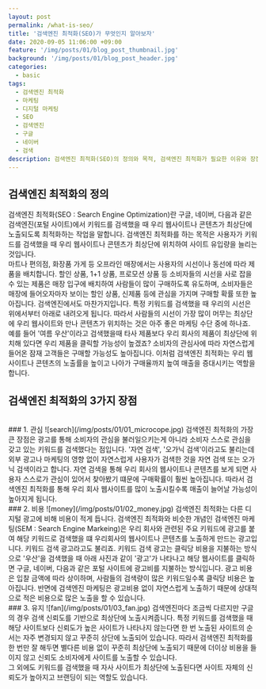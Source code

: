```yaml
---
layout: post
permalink: /what-is-seo/
title: '검색엔진 최적화(SEO)가 무엇인지 알아보자'
date: 2020-09-05 11:06:00 +09:00
feature: '/img/posts/01/blog_post_thumbnail.jpg'
background: '/img/posts/01/blog_post_header.jpg'
categories:
  - basic
tags:
  - 검색엔진 최적화
  - 마케팅
  - 디지털 마케팅
  - SEO
  - 검색엔진
  - 구글
  - 네이버
  - 검색
description: 검색엔진 최적화(SEO)의 정의와 목적, 검색엔진 최적화가 필요한 이유와 장점에 대해 설명합니다. 
---
```


## 검색엔진 최적화의 정의

검색엔진 최적화(SEO : Search Engine Optimization)란 구글, 네이버, 다음과 같은 검색엔진(포털 사이트)에서 키워드를 검색했을 때 우리 웹사이트나 콘텐츠가 최상단에 노출되도록 최적화하는 작업을 말합니다. 검색엔진 최적화를 하는 목적은 사용자가 키워드를 검색했을 때 우리 웹사이트나 콘텐츠가 최상단에 위치하여 사이트 유입량을 늘리는 것입니다.
<br>
마트나 편의점, 화장품 가게 등 오프라인 매장에서는 사용자의 시선이나 동선에 따라 제품을 배치합니다. 할인 상품, 1+1 상품, 프로모션 상품 등 소비자들의 시선을 사로 잡을 수 있는 제품은 매장 입구에 배치하여 사람들이 많이 구매하도록 유도하며, 소비자들은 매장에 들어오자마자 보이는 할인 상품, 신제품 등에 관심을 가지며 구매할 확률 또한 높아집니다. 검색엔진에서도 마찬가지입니다. 특정 키워드를 검색했을 때 우리의 시선은 위에서부터 아래로 내려오게 됩니다. 따라서 사람들의 시선이 가장 많이 머무는 최상단에 우리 웹사이트와 만나 콘텐츠가 위치하는 것은 아주 좋은 마케팅 수단 중에 하나죠. 예를 들어 '여름 우산'이라고 검색했을때 타사 제품보다 우리 회사의 제품이 최상단에 위치해 있다면 우리 제품을 클릭할 가능성이 높겠죠? 소비자의 관심사에 따라 자연스럽게 들어온 잠재 고객들은 구매할 가능성도 높아집니다. 이처럼 검색엔진 최적화는 우리 웹사이트나 콘텐츠의 노출률을 높이고 나아가 구매율까지 높여 매출을 증대시키는 역할을 합니다. 

## 검색엔진 최적화의 3가지 장점
<br>
### 1. 관심
![search](/img/posts/01/01_microcope.jpg)
검색엔진 최적화의 가장 큰 장점은 광고를 통해 소비자의 관심을 불러일으키는게 아니라 소비자 스스로 관심을 갖고 있는 키워드를 검색했다는 점입니다. '자연 검색', '오가닉 검색'이라고도 불리는데 외부 광고나 마케팅의 영향 없이 자연스럽게 사용자가 검색한 것을 자연 검색 또는 오가닉 검색이라고 합니다. 자연 검색을 통해 우리 회사의 웹사이트나 콘텐츠를 보게 되면 사용자 스스로가 관심이 있어서 찾아봤기 떄문에 구매확률이 훨씬 높아집니다. 따라서 검색엔진 최적화를 통해 우리 회사 웹사이트를 많이 노출시킬수록 매출이 늘어날 가능성이 높아지게 됩니다.
<br>
### 2. 비용
![money](/img/posts/01/02_money.jpg)
검색엔진 최적화는 다른 디지털 광고에 비해 비용이 적게 듭니다. 검색엔진 최적화와 비슷한 개념인 검색엔진 마케팅(SEM : Search Engine Markeing)은 우리 회사와 관련된 주요 키워드에 광고를 붙여 해당 키워드로 검색했을 떄 우리회사의 웹사이트나 콘텐츠를 노출하게 만드는 광고입니다. 키워드 검색 광고라고도 불리죠. 키워드 검색 광고는 클릭당 비용을 지불하는 방식으로 '우산'을 검색했을 때 아래 사진과 같이 '광고'가 나타나고 해당 웹사이트를 클릭하면 구글, 네이버, 다음과 같은 포털 사이트에 광고비를 지불하는 방식입니다. 광고 비용은 입찰 금액에 따라 상이하며, 사람들의 검색량이 많은 키워드일수록 클릭당 비용은 높아집니다. 반면에 검색엔진 마케팅은 광고비용 없이 자연스럽게 노출하기 때문에 상대적으로 적은 비용으로 많은 노출을 할 수 있습니다.
<br>
### 3. 유지
![fan](/img/posts/01/03_fan.jpg)
검색엔진마다 조금씩 다르지만 구글의 경우 검색 신뢰도를 기반으로 최상단에 노출시켜줍니다. 특정 키워드를 검색했을 때 해당 사이트보다 신뢰도가 높은 사이트가 나타나지 않는다면 한 번 노출된 사이트의 순서는 자주 변경되지 않고 꾸준히 상단에 노출되어 있습니다. 따라서 검색엔진 최적화를 한 번만 잘 해두면 별다른 비용 없이 꾸준히 최상단에 노출되기 때문에 더이상 비용을 들이지 않고 신뢰도 소비자에게 사이트를 노출할 수 있습니다.

<br>
그 외에도 키워드를 검색했을 때 자사 사이트가 최상단에 노출된다면 사이트 자체의 신뢰도가 높아지고 브랜딩이 되는 역할도 있습니다.